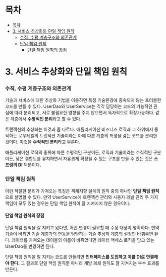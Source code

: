 # 목차

- [목차](#목차)
- [3. 서비스 추상화와 단일 책임 원칙](#3-서비스-추상화와-단일-책임-원칙)
    - [수직, 수평 계층구조와 의존관계](#수직-수평-계층구조와-의존관계)
    - [단일 책임 원칙](#단일-책임-원칙)
      - [단일 책임 원칙의 장점](#단일-책임-원칙의-장점)

# 3. 서비스 추상화와 단일 책임 원칙

### 수직, 수평 계층구조와 의존관계

기술과 서비스에 대한 추상화 기법을 이용하면 특정 기술환경에 종속되지 않는 포터블한 코드를 만들 수 있다.
UserDao와 UserService는 각각 담당하는 코드의 기능적인 관심에 따라 분리되고,
서로 불필요한 영향을 주지 않으면서 독자적으로 확장가능하다. 같은 계층에서 **수평적인 분리**라고 할 수 있다.

트랜잭션의 추상화는 이것과 좀 다르다. 애플리케이션 비즈니스 로직과 그 하위에서 동작하는 로우레벨의 트랜잭션 기술이라는
아예 다른 계층의 특성을 갖는 코드를 분리한 것이다. 이것을 **수직적인 분리**라고 부른다.

애플리케이션 로직의 종류에 따른 수평적인 구분이든, 로직과 기술이라는 수직적인 구분이든, 낮은 결합도를 유지하면서
자유롭게 확장될 수 있는 구조를 만들 수 있는 것은 **스프링의 DI** 덕분이다.

### 단일 책임 원칙

이런 적절한 분리가 가져오는 특징은 객체지향 설계의 원칙 중의 하나인 **단일 책임 원칙**으로 설명할 수 있다.
만약 UserService에 트랜잭션 관리와 사용자 레벨 관리 두 가지 책임이 모두 있는 경우는 단일 책임 원칙이 잘 지켜지지 않은 경우이다.

#### 단일 책임 원칙의 장점

단일 책임 원칙을 잘 지키고 있다면, 어떤 변경이 필요할 때 수정 대상이 명확하다.
만약 기술이 바뀌면 기술 계층과의 연동을 담당하는 기술 추상화 계층의 설정만 바꿔주면 된다.
데이터를 가져오는 테이블의 이름이 바뀌었다면 데이터 액세스 로직을 담고 있는 UserDao를 변경하면 된다.

단일 책임 원칙을 잘 지키는 코드를 만들려면 **인터페이스를 도입하고 이를 DI로 연결해야 한다.**
그 결과로 단일 책임 원칙뿐 아니라 개방 폐쇄 원칙도 잘 지켜지는 부수 효과를 만든다.



